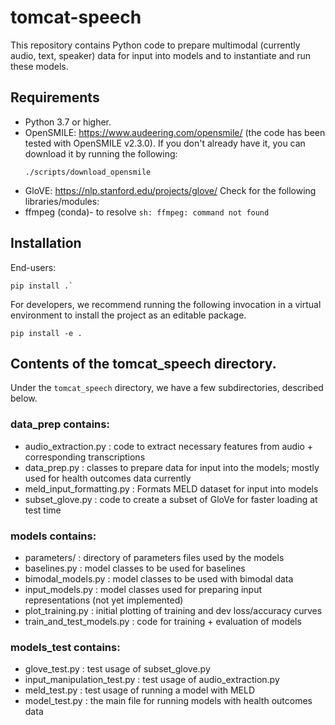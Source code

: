 # tomcat-speech

This repository contains Python code to prepare multimodal (currently audio,
text, speaker) data for input into models and to instantiate and run these
models.

## Requirements

* Python 3.7 or higher.
* OpenSMILE: https://www.audeering.com/opensmile/ (the code has been tested with
  OpenSMILE v2.3.0). If you don't already have it, you can download it by
  running the following:
  ```
  ./scripts/download_opensmile
  ```
* GloVE: https://nlp.stanford.edu/projects/glove/
Check for the following libraries/modules:
* ffmpeg (conda)- to resolve `sh: ffmpeg: command not found`




## Installation

End-users:

    pip install .`

For developers, we recommend running the following invocation in a virtual
environment to install the project as an editable package.

    pip install -e .


## Contents of the tomcat_speech directory.

Under the `tomcat_speech` directory, we have a few subdirectories, described
below.

### data_prep contains:
- audio_extraction.py : code to extract necessary features from audio +
  corresponding transcriptions
- data_prep.py : classes to prepare data for input into the models; mostly used
  for health outcomes data currently
- meld_input_formatting.py : Formats MELD dataset for input into models
- subset_glove.py : code to create a subset of GloVe for faster loading at test
  time


### models contains:
- parameters/ : directory of parameters files used by the models
- baselines.py : model classes to be used for baselines
- bimodal_models.py : model classes to be used with bimodal data
- input_models.py : model classes used for preparing input representations (not
  yet implemented)
- plot_training.py : initial plotting of training and dev loss/accuracy curves
- train_and_test_models.py : code for training + evaluation of models


### models_test contains:
- glove_test.py : test usage of subset_glove.py
- input_manipulation_test.py : test usage of audio_extraction.py
- meld_test.py : test usage of running a model with MELD
- model_test.py : the main file for running models with health outcomes data

